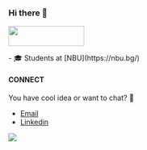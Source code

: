 ### Hi there 👋

<img width="150" height="40" src="https://visitor-badge.glitch.me/badge?page_id=viewless">
   <br>
 
</p>
- 🎓 Students at [NBU](https://nbu.bg/)

#### CONNECT
You have cool idea or want to chat? 🔽
- [Email](mailto:nikola.dionisiev@gmail.com)
- [Linkedin](https://www.linkedin.com/in/nikola-zahariev-69974713b/)

![](https://komarev.com/ghpvc/?username=viewless&color=grey&label=views&style=flat-square)
